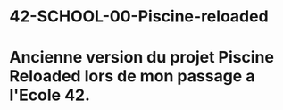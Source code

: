 # 42-SCHOOL-00-Piscine-reloaded
# Ancienne version du projet Piscine Reloaded lors de mon passage a l'Ecole 42.
